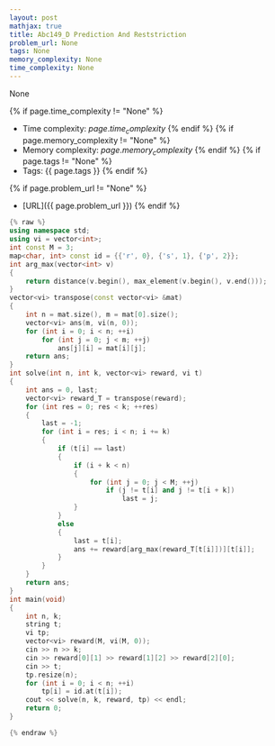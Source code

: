 ```yaml
---
layout: post
mathjax: true
title: Abc149_D Prediction And Reststriction
problem_url: None
tags: None
memory_complexity: None
time_complexity: None
---
```


None


{% if page.time_complexity != "None" %}
- Time complexity: ${{ page.time_complexity }}$
{% endif %}
{% if page.memory_complexity != "None" %}
- Memory complexity: ${{ page.memory_complexity }}$
{% endif %}
{% if page.tags != "None" %}
- Tags: {{ page.tags }}
{% endif %}

{% if page.problem_url != "None" %}
- [URL]({{ page.problem_url }})
{% endif %}

```cpp
{% raw %}
using namespace std;
using vi = vector<int>;
int const M = 3;
map<char, int> const id = {{'r', 0}, {'s', 1}, {'p', 2}};
int arg_max(vector<int> v)
{
    return distance(v.begin(), max_element(v.begin(), v.end()));
}
vector<vi> transpose(const vector<vi> &mat)
{
    int n = mat.size(), m = mat[0].size();
    vector<vi> ans(m, vi(n, 0));
    for (int i = 0; i < n; ++i)
        for (int j = 0; j < m; ++j)
            ans[j][i] = mat[i][j];
    return ans;
}
int solve(int n, int k, vector<vi> reward, vi t)
{
    int ans = 0, last;
    vector<vi> reward_T = transpose(reward);
    for (int res = 0; res < k; ++res)
    {
        last = -1;
        for (int i = res; i < n; i += k)
        {
            if (t[i] == last)
            {
                if (i + k < n)
                {
                    for (int j = 0; j < M; ++j)
                        if (j != t[i] and j != t[i + k])
                            last = j;
                }
            }
            else
            {
                last = t[i];
                ans += reward[arg_max(reward_T[t[i]])][t[i]];
            }
        }
    }
    return ans;
}
int main(void)
{
    int n, k;
    string t;
    vi tp;
    vector<vi> reward(M, vi(M, 0));
    cin >> n >> k;
    cin >> reward[0][1] >> reward[1][2] >> reward[2][0];
    cin >> t;
    tp.resize(n);
    for (int i = 0; i < n; ++i)
        tp[i] = id.at(t[i]);
    cout << solve(n, k, reward, tp) << endl;
    return 0;
}

{% endraw %}
```